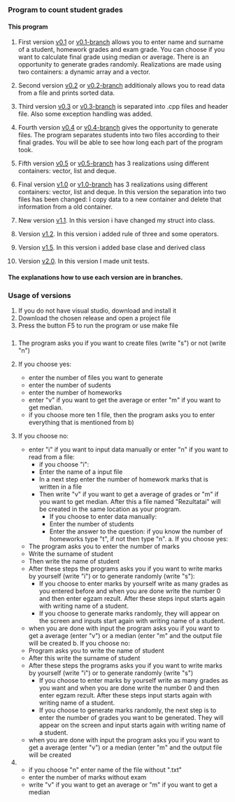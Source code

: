 ### Program to count student grades
#### This program 


1. First version [v0.1](https://github.com/dominyka1652/OOP1/releases/tag/v0.1) or [v0.1-branch](https://github.com/dominyka1652/OOP1/tree/v0.1) allows you to enter name and surname of a student, homework grades and exam grade.
You can choose if you want to calculate final grade using median or average. There is an opportunity to generate grades randomly. Realizations are made using two containers: a dynamic array and a vector.
2. Second version [v0.2](https://github.com/dominyka1652/OOP1/releases/tag/v0.2) or [v0.2-branch](https://github.com/dominyka1652/OOP1/tree/v0.2) additionaly allows you to read data from a file and prints sorted data.
3. Third version [v0.3](https://github.com/dominyka1652/OOP1/releases/tag/v0.3) or [v0.3-branch](https://github.com/dominyka1652/OOP1/tree/v0.3) is separated into .cpp files and header file. Also some exception handling was added.
4. Fourth version [v0.4](https://github.com/dominyka1652/OOP1/releases/tag/v0.4) or [v0.4-branch](https://github.com/dominyka1652/OOP1/tree/v0.4) gives the opportunity to generate files. The program separates students into two files according to their final grades. You will be able to see how long each part of the program took.
5. Fifth version [v0.5](https://github.com/dominyka1652/OOP1/releases/tag/v0.5) or [v0.5-branch](https://github.com/dominyka1652/OOP1/tree/v0.5) has 3 realizations using different containers: vector, list and deque.
6. Final version [v1.0](https://github.com/dominyka1652/OOP1/releases/tag/v1.0) or [v1.0-branch](https://github.com/dominyka1652/OOP1/tree/v1.0) has 3 realizations using different containers: vector, list and deque. In this version the separation into two files has been changed: I copy data to a new container and delete that information from a old container.


7. New version [v1.1](https://github.com/dominyka1652/OOP2/releases/tag/v1.1). In this version i have changed my struct into class. 
8. Version [v1.2](https://github.com/dominyka1652/OOP2/releases/tag/v1.2). In this version i added rule of three and some operators.
9. Version [v1.5](https://github.com/dominyka1652/OOP2/releases/tag/v1.5). In this version i added base clase and derived class
10. Version [v2.0](https://github.com/dominyka1652/OOP2/tree/v2.0). In this version I made unit tests.

#### The explanations how to use each version are in branches.

### Usage of versions
1. If you do not have visual studio, download and install it 
2. Download the chosen release and open a project file 
3. Press the button F5 to run the program or use make file

###
1. The program asks you if you want to create files (write "s") or not (write "n")
2. If you choose yes:
    - enter the number of files you want to generate
    - enter the number of sudents
    - enter the number of homeworks
    - enter "v" if you want to get the average or enter "m" if you want to get median.   
    - if you choose more ten 1 file, then the program asks you to enter everything that is mentioned from b)
3. If you choose no:
    - enter "i" if you want to input data manually or enter "n" if you want to read from a file:
      - if you choose "i":
      - Enter the name of a input file
      - In a next step enter the number of homework marks that is written in a file
      - Then write "v" if you want to get a average of grades or "m" if you want to get median. After this a file named           "Rezultatai" will be created in the same location as your program. 
          - If you choose to enter data manually:
          - Enter the number of students 
          - Enter the answer to the question: if you know the number of homeworks type "t", if not then type "n".
a. If you choose yes:    
    - The program asks you to enter the number of marks
    - Write the surname of student
    - Then write the name of student
    - After these steps the programs asks you if you want to write marks by yourself (write "i") or to generate randomly (write "s"):
      - If you choose to enter marks by yourself write as many grades as you entered before and when you are done write the number 0 and then enter egzam rezult. After these steps input starts again with writing name of a student.
      - If you choose to generate marks randomly, they will appear on the screen and inputs start again with writing name of a student.
    - when you are done with input the program asks you if you want to get a average (enter "v") or a median (enter "m" and the output file will be created
b. If you choose no:
     - Program asks you to write the name of student
     - After this write the surname of student
     - After these steps the programs asks you if you want to write marks by yourself (write "i") or to generate randomly (write "s")
       - If you choose to enter marks by yourself write as many grades as you want and when you are done write the number 0 and then enter egzam rezult. After these steps input starts again with writing name of a student.
       - If you choose to generate marks randomly, the next step is to enter the number of grades you want to be generated. They will appear on the screen and input starts again with writing name of a student.
    - when you are done with input the program asks you if you want to get a average (enter "v") or a median (enter "m" and the output file will be created

      
 4.  - if you choose "n" enter name of the file without ".txt"</h6>
     - enter the number of marks without exam </h6>
     - write "v" if you want to get an average or "m" if you want to get a median</h6>

